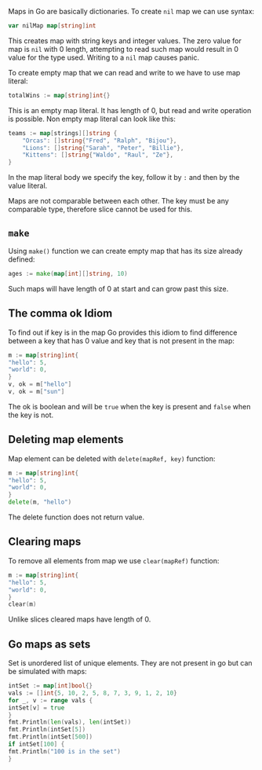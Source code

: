 Maps in Go are basically dictionaries. To create `nil` map we can use syntax:
```go
var nilMap map[string]int
```
This creates map with string keys and integer values. The zero value for map is `nil` with 0 length, attempting to read such map would result in 0 value for the type used. Writing to a `nil` map causes panic.

To create empty map that we can read and write to we have to use map literal:
```go
totalWins := map[string]int{}
```
This is an empty map literal. It has length of 0, but read and write operation is possible. Non empty map literal can look like this:
```go
teams := map[strings][]string {
	"Orcas": []string{"Fred", "Ralph", "Bijou"},
	"Lions": []string{"Sarah", "Peter", "Billie"},
	"Kittens": []string{"Waldo", "Raul", "Ze"},
}
```
In the map literal body we specify the key, follow it by `:` and then by the value literal. 

Maps are not comparable between each other. The key must be any comparable type, therefore slice cannot be used for this.
## `make`
Using `make()` function we can create empty map that has its size already defined:
```go
ages := make(map[int][]string, 10)
```
Such maps will have length of 0 at start and can grow past this size.

## The comma ok Idiom
To find out if key is in the map Go provides this idiom to find difference between a key that has 0 value and key that is not present in the map:
```go
m := map[string]int{
"hello": 5,
"world": 0,
}
v, ok = m["hello"]
v, ok = m["sun"]
```
The ok is boolean and will be `true` when the key is present and `false` when the key is not.
## Deleting map elements
Map element can be deleted with `delete(mapRef, key)` function:
```go
m := map[string]int{
"hello": 5,
"world": 0,
}
delete(m, "hello")
```
The delete function does not return value.
## Clearing maps
To remove all elements from map we use `clear(mapRef)` function:
```go
m := map[string]int{
"hello": 5,
"world": 0,
}
clear(m)
```
Unlike slices cleared maps have length of 0.
## Go maps as sets
Set is unordered list of unique elements. They are not present in go but can be simulated with maps:
```go
intSet := map[int]bool{}
vals := []int{5, 10, 2, 5, 8, 7, 3, 9, 1, 2, 10}
for _, v := range vals {
intSet[v] = true
}
fmt.Println(len(vals), len(intSet))
fmt.Println(intSet[5])
fmt.Println(intSet[500])
if intSet[100] {
fmt.Println("100 is in the set")
}
```

